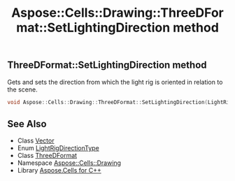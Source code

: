 ﻿---
title: Aspose::Cells::Drawing::ThreeDFormat::SetLightingDirection method
linktitle: SetLightingDirection
second_title: Aspose.Cells for C++ API Reference
description: 'Aspose::Cells::Drawing::ThreeDFormat::SetLightingDirection method. Gets and sets the direction from which the light rig is oriented in relation to the scene in C++.'
type: docs
weight: 3500
url: /cpp/aspose.cells.drawing/threedformat/setlightingdirection/
---
## ThreeDFormat::SetLightingDirection method


Gets and sets the direction from which the light rig is oriented in relation to the scene.

```cpp
void Aspose::Cells::Drawing::ThreeDFormat::SetLightingDirection(LightRigDirectionType value)
```

## See Also

* Class [Vector](../../../aspose.cells/vector/)
* Enum [LightRigDirectionType](../../lightrigdirectiontype/)
* Class [ThreeDFormat](../)
* Namespace [Aspose::Cells::Drawing](../../)
* Library [Aspose.Cells for C++](../../../)
